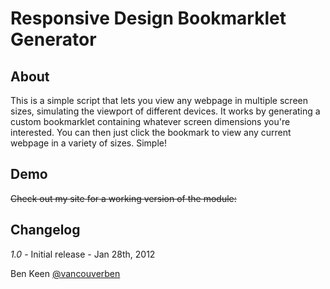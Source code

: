 # Responsive Design Bookmarklet Generator

## About
This is a simple script that lets you view any webpage in multiple screen sizes, simulating the viewport of different devices. It works by generating a custom bookmarklet containing whatever screen dimensions you're interested. You can then just click the bookmark to view any current webpage in a variety of sizes. Simple!

## Demo
~~Check out my site for a working version of the module:~~


## Changelog

_1.0_ - Initial release - Jan 28th, 2012

Ben Keen
[@vancouverben](https://twitter.com/#!/vancouverben)